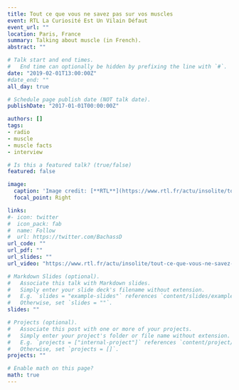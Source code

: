 ```yaml
---
title: Tout ce que vous ne savez pas sur vos muscles
event: RTL La Curiosité Est Un Vilain Défaut
event_url: ""
location: Paris, France
summary: Talking about muscle (in French).
abstract: ""

# Talk start and end times.
#   End time can optionally be hidden by prefixing the line with `#`.
date: "2019-02-01T13:00:00Z"
#date_end: ""
all_day: true

# Schedule page publish date (NOT talk date).
publishDate: "2017-01-01T00:00:00Z"

authors: []
tags:
- radio
- muscle
- muscle facts
- interview

# Is this a featured talk? (true/false)
featured: false

image:
  caption: 'Image credit: [**RTL**](https://www.rtl.fr/actu/insolite/tout-ce-que-vous-ne-savez-pas-sur-vos-muscles-7797650279)'
  focal_point: Right

links:
#- icon: twitter
#  icon_pack: fab
#  name: Follow
#  url: https://twitter.com/BachassD
url_code: ""
url_pdf: ""
url_slides: ""
url_video: "https://www.rtl.fr/actu/insolite/tout-ce-que-vous-ne-savez-pas-sur-vos-muscles-7797650279"

# Markdown Slides (optional).
#   Associate this talk with Markdown slides.
#   Simply enter your slide deck's filename without extension.
#   E.g. `slides = "example-slides"` references `content/slides/example-slides.md`.
#   Otherwise, set `slides = ""`.
slides: ""

# Projects (optional).
#   Associate this post with one or more of your projects.
#   Simply enter your project's folder or file name without extension.
#   E.g. `projects = ["internal-project"]` references `content/project/deep-learning/index.md`.
#   Otherwise, set `projects = []`.
projects: ""

# Enable math on this page?
math: true
---
```



